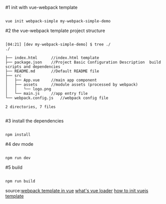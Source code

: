 #1 init with vue-webpack template

```

vue init webpack-simple my-webpack-simple-demo

```

#2 the vue-webpack template project structure

```console

[04:21] [dev my-webpack-simple-demo] $ tree ./
./

├── index.html		//index.html template
├── package.json	//Project Basic Configuration Description  build scripts and dependencies
├── README.md		//Default README file
├── src
│   ├── App.vue		//main app component
│   ├── assets		//module assets (processed by webpack)
│   │   └── logo.png
│   └── main.js		//app entry file
└── webpack.config.js	//webpack config file

2 directories, 7 files


```


#3 install the dependencies 

```console

npm install 

``` 

#4 dev mode

```

npm run dev

```

#5 build

```

npm run build

```

source:[webpack template in vue](https://vuejs-templates.github.io/webpack/)
[what's vue loader](https://vue-loader-v14.vuejs.org/zh-cn/)
[how to init vuejs template](https://www.cnblogs.com/alinaxia/p/6395810.html)

